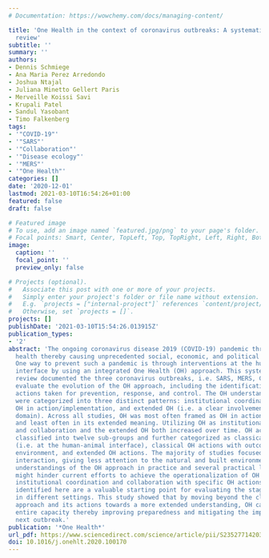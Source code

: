 ```yaml
---
# Documentation: https://wowchemy.com/docs/managing-content/

title: 'One Health in the context of coronavirus outbreaks: A systematic literature
  review'
subtitle: ''
summary: ''
authors:
- Dennis Schmiege
- Ana Maria Perez Arredondo
- Joshua Ntajal
- Juliana Minetto Gellert Paris
- Merveille Koissi Savi
- Krupali Patel
- Sandul Yasobant
- Timo Falkenberg
tags:
- '"COVID-19"'
- '"SARS"'
- '"Collaboration"'
- '"Disease ecology"'
- '"MERS"'
- '"One Health"'
categories: []
date: '2020-12-01'
lastmod: 2021-03-10T16:54:26+01:00
featured: false
draft: false

# Featured image
# To use, add an image named `featured.jpg/png` to your page's folder.
# Focal points: Smart, Center, TopLeft, Top, TopRight, Left, Right, BottomLeft, Bottom, BottomRight.
image:
  caption: ''
  focal_point: ''
  preview_only: false

# Projects (optional).
#   Associate this post with one or more of your projects.
#   Simply enter your project's folder or file name without extension.
#   E.g. `projects = ["internal-project"]` references `content/project/deep-learning/index.md`.
#   Otherwise, set `projects = []`.
projects: []
publishDate: '2021-03-10T15:54:26.013915Z'
publication_types:
- '2'
abstract: 'The ongoing coronavirus disease 2019 (COVID-19) pandemic threatens global
  health thereby causing unprecedented social, economic, and political disruptions.
  One way to prevent such a pandemic is through interventions at the human-animal-environment
  interface by using an integrated One Health (OH) approach. This systematic literature
  review documented the three coronavirus outbreaks, i.e. SARS, MERS, COVID-19, to
  evaluate the evolution of the OH approach, including the identification of key OH
  actions taken for prevention, response, and control. The OH understandings identified
  were categorized into three distinct patterns: institutional coordination and collaboration,
  OH in action/implementation, and extended OH (i.e. a clear involvement of the environmental
  domain). Across all studies, OH was most often framed as OH in action/implementation
  and least often in its extended meaning. Utilizing OH as institutional coordination
  and collaboration and the extended OH both increased over time. OH actions were
  classified into twelve sub-groups and further categorized as classical OH actions
  (i.e. at the human-animal interface), classical OH actions with outcomes to the
  environment, and extended OH actions. The majority of studies focused on human-animal
  interaction, giving less attention to the natural and built environment. Different
  understandings of the OH approach in practice and several practical limitations
  might hinder current efforts to achieve the operationalization of OH by combining
  institutional coordination and collaboration with specific OH actions. The actions
  identified here are a valuable starting point for evaluating the stage of OH development
  in different settings. This study showed that by moving beyond the classical OH
  approach and its actions towards a more extended understanding, OH can unfold its
  entire capacity thereby improving preparedness and mitigating the impacts of the
  next outbreak.'
publication: '*One Health*'
url_pdf: https://www.sciencedirect.com/science/article/pii/S2352771420302718
doi: 10.1016/j.onehlt.2020.100170
---
```

